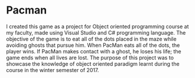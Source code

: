 # Pacman
I created this game as a project for Object oriented programming course at my faculty, made using Visual Studio and C# programming language. The objective of the game is to eat all of the dots placed in the maze while avoiding ghosts that pursue him. When PacMan eats all of the dots, the player wins. If PacMan makes contact with a ghost, he loses his life; the game ends when all lives are lost. The purpose of this project was to showcase the knowledge of object oriented paradigm learnt during the course in the winter semester of 2017.
